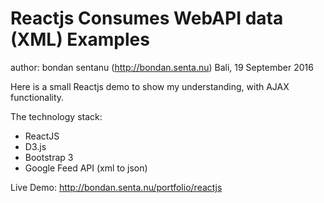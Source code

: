 # Reactjs Consumes WebAPI data (XML) Examples
author: bondan sentanu (http://bondan.senta.nu)
Bali, 19 September 2016

Here is a small Reactjs demo to show my understanding, with AJAX functionality.

The technology stack:
- ReactJS
- D3.js
- Bootstrap 3
- Google Feed API (xml to json)

Live Demo: http://bondan.senta.nu/portfolio/reactjs